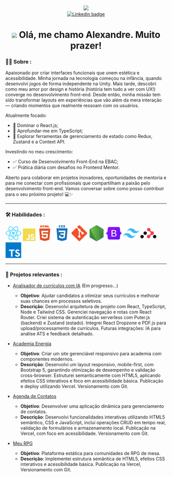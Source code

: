 <div id="header" align="center">
  <img src="https://media.giphy.com/media/f6hnhHkks8bk4jwjh3/giphy.gif" width="150px">
  <div id="badges" align="center">
    <a href="https://www.linkedin.com/in/alexandre-mir" target="_blank"><img src="https://img.shields.io/badge/LinkedIn-blue?logo=linkedin&logoColor=white&style=for-the-badge&color=0072b1" alt="Linkedin badge"></a>
  </div>
</div>

<h1 align="center">
  <img src="https://media.giphy.com/media/hvRJCLFzcasrR4ia7z/giphy.gif" width=50px>
  Olá, me chamo Alexandre. Muito prazer!
</h1>


### :man_technologist: Sobre :
Apaixonado por criar interfaces funcionais que unem estética e acessibilidade. Minha jornada na tecnologia começou na infância, quando desenvolvi jogos de forma independente na Unity. Mais tarde, descobri como meu amor por design e história (história tem tudo a ver com UX!) converge no desenvolvimento front-end. Desde então, minha missão tem sido transformar layouts em experiências que vão além da mera interação — criando momentos que realmente ressoam com os usuários.

Atualmente focado:
- 💠 Dominar o React.js;
- 💠 Aprofundar-me em TypeScript;
- 💠 Explorar ferramentas de gerenciamento de estado como Redux, Zustand e a Context API.

Investindo no meu crescimento:
- ✅ Curso de Desenvolvimento Front-End na EBAC;
- ✅ Prática diária com desafios no Frontend Mentor.

Aberto para colaborar em projetos inovadores, oportunidades de mentoria e para me conectar com profissionais que compartilham a paixão pelo desenvolvimento front-end. Vamos conversar sobre como posso contribuir para o seu próximo projeto! 💻✨

---

### :hammer_and_wrench: Habilidades : 
<div>
  <img src="https://github.com/devicons/devicon/blob/master/icons/react/react-original.svg" alt="react" height="50px">
  <img src="https://github.com/devicons/devicon/blob/master/icons/javascript/javascript-plain.svg" alt="javascript" height="40px">
  <img src="https://github.com/devicons/devicon/blob/master/icons/html5/html5-plain-wordmark.svg" alt="html" height="50px">
  <img src="https://github.com/devicons/devicon/blob/master/icons/css3/css3-plain-wordmark.svg" alt="css" height="50px">
  <img src="https://github.com/devicons/devicon/blob/master/icons/git/git-original.svg" alt="git" height="50px">
  <img src="https://github.com/devicons/devicon/blob/master/icons/nodejs/nodejs-original.svg" alt="nodejs" height="50px">
  <img src="https://github.com/devicons/devicon/blob/master/icons/bootstrap/bootstrap-original.svg" alt="bootstrap" height="50px">
  <img src="https://github.com/devicons/devicon/blob/master/icons/tailwindcss/tailwindcss-original.svg" alt="tailwindcss" height="50px">
  <img src="https://github.com/devicons/devicon/blob/master/icons/reactrouter/reactrouter-original.svg" alt="react router" height="50px">
  <img src="https://github.com/devicons/devicon/blob/master/icons/typescript/typescript-original.svg" alt="typescript" height="50px">  
  </div>

---

### :pencil: Projetos relevantes : 
- [Analisador de currículos com IA](https://github.com/Alexandre-Mir/analisador-de-curriculos-com-IA) (Em progresso...)
  - **Objetivo**: Ajudar candidatos a otimizar seus currículos e melhorar suas chances em processos seletivos.
  - **Descrição**: Desenvolvi arquitetura de projeto com React, TypeScript, Node e Tailwind CSS. Gerenciei navegação e rotas com React Router. Criei sistema de autenticação serverless com Puter.js (backend) e Zustand (estado). Integrei React Dropzone e PDF.js para upload/processamento de currículos. Futuras integrações: IA para análise ATS e feedback detalhado.

- [Academia Energia](https://github.com/Alexandre-Mir/projeto_bootstrap)
  - **Objetivo**: Criar um site gerenciável responsivo para academia com componentes modernos.
  - **Descrição**: Desenvolvi um layout responsivo, mobile-first, com Bootstrap 5, garantindo otimização de desempenho e validação cross-browser. Estruturei semanticamente com HTML5, aplicando efeitos CSS interativos e foco em acessibilidade básica. Publicação e deploy utilizando Vercel. Versionamento com Git.
- [Agenda de Contatos](https://github.com/Alexandre-Mir/agenda-de-contatos)
  - **Objetivo**: Desenvolver uma aplicação dinâmica para gerenciamento de contatos.
  - **Descrição**: Desenvolvi funcionalidades interativas utilizando HTML5 semântico, CSS e JavaScript, inclui operações CRUD em tempo real, validação de formulários e armazenamento local. Publicação na Vercel, com foco em acessibilidade. Versionamento com Git.
- [Meu RPG](https://github.com/Alexandre-Mir/MeuRPG)
  - **Objetivo**: Plataforma estática para comunidades de RPG de mesa.
  - **Descrição**: Implementei estrutura semântica de HTML5, efeitos CSS interativos e acessibilidade básica. Publicação na Vercel, Versionamento com Git.
